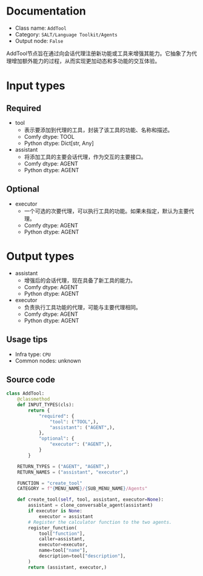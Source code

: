 
# Documentation
- Class name: `AddTool`
- Category: `SALT/Language Toolkit/Agents`
- Output node: `False`

AddTool节点旨在通过向会话代理注册新功能或工具来增强其能力。它抽象了为代理增加额外能力的过程，从而实现更加动态和多功能的交互体验。

# Input types
## Required
- tool
    - 表示要添加到代理的工具，封装了该工具的功能、名称和描述。
    - Comfy dtype: TOOL
    - Python dtype: Dict[str, Any]
- assistant
    - 将添加工具的主要会话代理，作为交互的主要接口。
    - Comfy dtype: AGENT
    - Python dtype: AGENT

## Optional
- executor
    - 一个可选的次要代理，可以执行工具的功能。如果未指定，默认为主要代理。
    - Comfy dtype: AGENT
    - Python dtype: AGENT

# Output types
- assistant
    - 增强后的会话代理，现在具备了新工具的能力。
    - Comfy dtype: AGENT
    - Python dtype: AGENT
- executor
    - 负责执行工具功能的代理，可能与主要代理相同。
    - Comfy dtype: AGENT
    - Python dtype: AGENT


## Usage tips
- Infra type: `CPU`
- Common nodes: unknown


## Source code
```python
class AddTool:
    @classmethod
    def INPUT_TYPES(cls):
        return {
            "required": {
                "tool": ("TOOL",),
                "assistant": ("AGENT",),
            },
            "optional": {
                "executor": ("AGENT",),
            }
        }

    RETURN_TYPES = ("AGENT", "AGENT",)
    RETURN_NAMES = ("assistant", "executor",)

    FUNCTION = "create_tool"
    CATEGORY = f"{MENU_NAME}/{SUB_MENU_NAME}/Agents"

    def create_tool(self, tool, assistant, executor=None):
        assistant = clone_conversable_agent(assistant)
        if executor is None:
            executor = assistant
        # Register the calculator function to the two agents.
        register_function(
            tool["function"],
            caller=assistant,
            executor=executor,
            name=tool["name"],
            description=tool["description"],
        )
        return (assistant, executor,)

```
